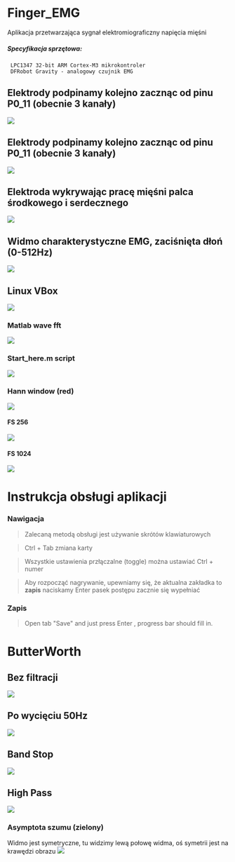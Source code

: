 # Finger_EMG 
Aplikacja przetwarzająca sygnał elektromiograficzny napięcia mięśni <br> 

##### Specyfikacja sprzętowa:
	 LPC1347 32-bit ARM Cortex-M3 mikrokontroler
	 DFRobot Gravity - analogowy czujnik EMG

## Elektrody podpinamy kolejno zacznąc od pinu P0_11 (obecnie 3 kanały)
<img src="docs/generate.gif">

## Elektrody podpinamy kolejno zacznąc od pinu P0_11 (obecnie 3 kanały)
<img src="docs/LPC1347.jpg">

## Elektroda wykrywając pracę mięśni palca środkowego i serdecznego  
<img src="docs/spider.gif">

## Widmo charakterystyczne EMG, zaciśnięta dłoń (0-512Hz)  
<img src="docs/now.png">

## Linux VBox  
<img src="docs/Centos8Vbox.png">

### Matlab wave fft
<img src="docs/works.gif">

### Start_here.m script 
<img src="docs/matlsig.png">

### Hann window (red)
<img src="docs/hann.png">

#### FS 256
<img src="docs/256.png">

#### FS 1024
<img src="docs/1024.png">

# Instrukcja obsługi aplikacji 
### Nawigacja 

>Zalecaną metodą obsługi jest używanie skrótów klawiaturowych
	
> <kbhit>Ctrl</kbhit> + <kbhit>Tab</kbhit> zmiana karty 
		
> Wszystkie ustawienia przłączalne (toggle) można ustawiać  <kbhit>Ctrl</kbhit> + <kbhit>numer</kbhit> 
		
> Aby rozpocząć nagrywanie, upewniamy się, że aktualna zakładka to **zapis** naciskamy <kbhit>Enter</kbhit> pasek postępu zacznie się wypełniać
		
### Zapis 
> Open tab "Save" and just press <kbhit> Enter </kbhit>, progress bar should fill in.

# ButterWorth
## Bez filtracji
<img src="docs/no.png">

## Po wycięciu 50Hz

<img src="docs/filtered.png">

## Band Stop

<img src="docs/bandStop.gif">

## High Pass
<img src="docs/highPass.gif">

### Asymptota szumu (zielony)
Widmo jest symetryczne, tu widzimy lewą połowę widma, oś symetrii jest na krawędzi obrazu
<img src="docs/noise.png">

